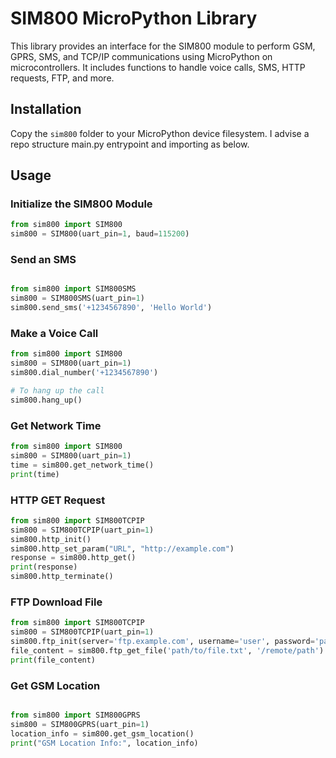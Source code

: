 # SIM800 MicroPython Library




This library provides an interface for the SIM800 module to perform GSM, GPRS, SMS, and TCP/IP communications using MicroPython on microcontrollers. It includes functions to handle voice calls, SMS, HTTP requests, FTP, and more.


## Installation

Copy the `sim800` folder to your MicroPython device filesystem. I advise a repo structure main.py entrypoint and importing as below.

## Usage

### Initialize the SIM800 Module

```python
from sim800 import SIM800
sim800 = SIM800(uart_pin=1, baud=115200)
```

### Send an SMS


```python

from sim800 import SIM800SMS
sim800 = SIM800SMS(uart_pin=1)
sim800.send_sms('+1234567890', 'Hello World')
```

### Make a Voice Call
```python
from sim800 import SIM800
sim800 = SIM800(uart_pin=1)
sim800.dial_number('+1234567890')

# To hang up the call
sim800.hang_up()
```
### Get Network Time
```python
from sim800 import SIM800
sim800 = SIM800(uart_pin=1)
time = sim800.get_network_time()
print(time)
```
### HTTP GET Request
```python
from sim800 import SIM800TCPIP
sim800 = SIM800TCPIP(uart_pin=1)
sim800.http_init()
sim800.http_set_param("URL", "http://example.com")
response = sim800.http_get()
print(response)
sim800.http_terminate()
```

### FTP Download File
```python
from sim800 import SIM800TCPIP
sim800 = SIM800TCPIP(uart_pin=1)
sim800.ftp_init(server='ftp.example.com', username='user', password='pass')
file_content = sim800.ftp_get_file('path/to/file.txt', '/remote/path')
print(file_content)
```
### Get GSM Location
```python

from sim800 import SIM800GPRS
sim800 = SIM800GPRS(uart_pin=1)
location_info = sim800.get_gsm_location()
print("GSM Location Info:", location_info)
```
